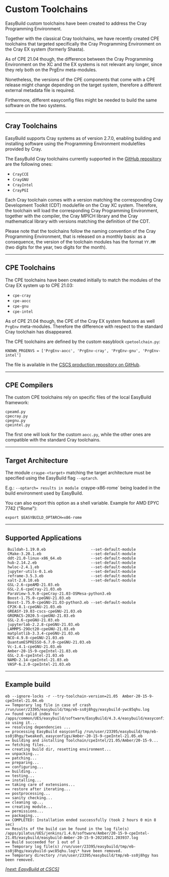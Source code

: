 # Custom Toolchains

EasyBuild custom toolchains have been created to address the Cray Programming Environment. 

Together with the classical Cray toolchains, we have recently created CPE toolchains that 
targeted specifically the Cray Programming Environment on the Cray EX system (formerly Shasta).

As of CPE 21.04 though, the difference between the Cray Programming Environment on the XC and
the EX systems is not relevant any longer, since they rely both on the PrgEnv meta-modules.

Nonetheless, the versions of the CPE components that come with a CPE release might change 
depending on the target system, therefore a different external metadata file is required.

Firthermore, different easyconfig files might be needed to build the same software on the 
two systems.    

--- 

## Cray Toolchains

EasyBuild supports Cray systems as of version 2.7.0, enabling building and installing software using 
the Programming Environment modulefiles provided by Cray. 

The EasyBuild Cray toolchains currently supported in the [GitHub repository](https://github.com/easybuilders/easybuild-framework) 
are the following ones:
* `CrayCCE`
* `CrayGNU`
* `CrayIntel`
* `CrayPGI`

Each Cray toolchain comes with a version matching the corresponding Cray Development Toolkit (CDT) modulefile on the 
Cray XC system. 
Therefore, the toolchain will load the corresponding Cray Programming Environment, together with the compiler, 
the Cray MPICH library and the Cray mathematical library with versions matching the definition of the CDT. 

Please note that the toolchains follow the naming convention of the Cray Programming Environment, 
that is released on a monthly basis: as a consequence, the version of the toolchain modules has 
the format `YY.MM` (two digits for the year, two digits for the month). 

---

## CPE Toolchains

The CPE toolchains have been created initially to match the modules of the Cray EX system up to CPE 21.03:
* `cpe-cray`
* `cpe-aocc`
* `cpe-gnu`
* `cpe-intel`

As of CPE 21.04 though, the CPE of the Cray EX system features as well `PrgEnv` meta-modules.
Therefore the difference with respect to the standard Cray toolchain has disappeared.

The CPE toolchains are defined by the custom easyblock `cpetoolchain.py`:
```
KNOWN_PRGENVS = ['PrgEnv-aocc', 'PrgEnv-cray', 'PrgEnv-gnu', 'PrgEnv-intel']
```

The file is available in the [CSCS production repository on GitHub](https://github.com/eth-cscs/production/blob/master/easybuild/easyblocks/cpetoolchain.py). 

---

## CPE Compilers

The custom CPE toolchains rely on specific files of the local EasyBuild framework:
```
cpeamd.py
cpecray.py
cpegnu.py
cpeintel.py
```

The first one will look for the custom `aocc.py`, while the other ones are compatible with the standard Cray toolchains.

---

## Target Architecture

The module `craype-<target>` matching the target architecture must be specified using the EasyBuild flag `--optarch`.

E.g.: `--optarch= results in module `craype-x86-rome` being loaded in the build environment used by EasyBuild.

You can also export this option as a shell variable. Example for AMD EPYC 7742 ("Rome"):
```
export $EASYBUILD_OPTARCH=x86-rome
```

---

## Supported Applications

```
 Buildah-1.19.0.eb                    --set-default-module
 CMake-3.20.1.eb                      --set-default-module
 ddt-21.0-linux-x86_64.eb             --set-default-module
 hub-2.14.2.eb                        --set-default-module
 hwloc-2.4.1.eb                       --set-default-module
 jupyter-utils-0.1.eb                 --set-default-module
 reframe-3.5.3.eb                     --set-default-module
 xalt-2.8.10.eb                       --set-default-module
 GSL-2.6-cpeAMD-21.03.eb
 GSL-2.6-cpeCray-21.03.eb
 ParaView-5.9.0-cpeCray-21.03-OSMesa-python3.eb
 Boost-1.75.0-cpeGNU-21.03.eb
 Boost-1.75.0-cpeGNU-21.03-python3.eb --set-default-module
 CP2K-8.1-cpeGNU-21.03.eb
 GREASY-19.03-cscs-cpeGNU-21.03.eb
 GROMACS-2020.5-cpeGNU-21.03.eb
 GSL-2.6-cpeGNU-21.03.eb
 jupyterlab-2.2.8-cpeGNU-21.03.eb
 LAMMPS-29Oct20-cpeGNU-21.03.eb
 matplotlib-3.3.4-cpeGNU-21.03.eb
 NCO-4.9.8-cpeGNU-21.03.eb
 QuantumESPRESSO-6.7.0-cpeGNU-21.03.eb
 Vc-1.4.1-cpeGNU-21.03.eb           
 Amber-20-15-9-cpeIntel-21.03.eb
 GSL-2.6-cpeIntel-21.03.eb
 NAMD-2.14-cpeIntel-21.03.eb
 VASP-6.2.0-cpeIntel-21.03.eb
```

---

## Example build

```
eb --ignore-locks -r --try-toolchain-version=21.05  Amber-20-15-9-cpeIntel-21.04.eb
== Temporary log file in case of crash /run/user/23395/easybuild/tmp/eb-ss0j8hgy/easybuild-ywc85qhu.log
== found valid index for /apps/common/UES/easybuild/software/EasyBuild/4.3.4/easybuild/easyconfigs, so using it...
== resolving dependencies ...
== processing EasyBuild easyconfig /run/user/23395/easybuild/tmp/eb-ss0j8hgy/tweaked\_easyconfigs/Amber-20-15-9-cpeIntel-21.05.eb
== building and installing Toolchain/cpeIntel/21.05/Amber/20-15-9...
== fetching files...
== creating build dir, resetting environment...
== unpacking...
== patching...
== preparing...
== configuring...
== building...
== testing...
== installing...
== taking care of extensions...
== restore after iterating...
== postprocessing...
== sanity checking...
== cleaning up...
== creating module...
== permissions...
== packaging...
== COMPLETED: Installation ended successfully (took 2 hours 0 min 8 sec)
== Results of the build can be found in the log file(s) /apps/pilatus/UES/jenkins/1.4.0/software/Amber/20-15-9-cpeIntel-21.05/easybuild/easybuild-Amber-20-15-9-20210521.203937.log
== Build succeeded for 1 out of 1
== Temporary log file(s) /run/user/23395/easybuild/tmp/eb-ss0j8hgy/easybuild-ywc85qhu.log\* have been removed.
== Temporary directory /run/user/23395/easybuild/tmp/eb-ss0j8hgy has been removed.
```

*[[next: EasyBuild at CSCS]](easybuild_at_cscs.md)*
